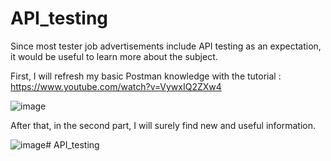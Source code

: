 # API_testing

Since most tester job advertisements include API testing as an expectation, it would be useful to learn more about the subject.

First, I will refresh my basic Postman knowledge with the tutorial : 
https://www.youtube.com/watch?v=VywxIQ2ZXw4

![image](https://github.com/FoldiKrizsanIldiko/API_testing/assets/119942598/a9325f64-76f8-4f9d-b183-1afceae58303)

After that, in the second part, I will surely find new and useful information.

![image](https://github.com/FoldiKrizsanIldiko/API_testing/assets/119942598/3ccad6d4-4e38-4bf2-bcc7-527c9f717506)# API_testing
